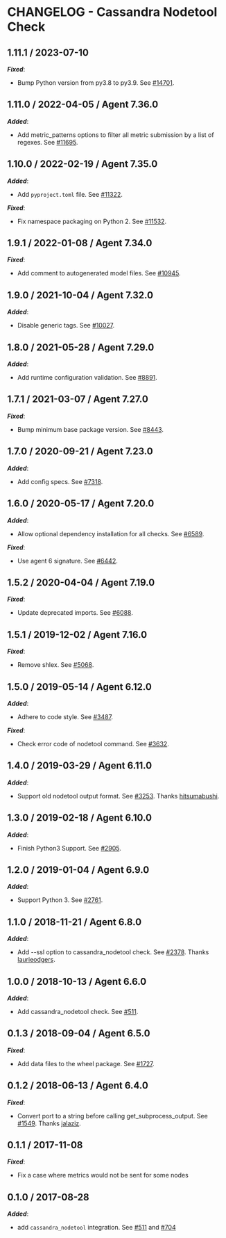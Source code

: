 # CHANGELOG - Cassandra Nodetool Check

## 1.11.1 / 2023-07-10

***Fixed***:

* Bump Python version from py3.8 to py3.9. See [#14701](https://github.com/DataDog/integrations-core/pull/14701).

## 1.11.0 / 2022-04-05 / Agent 7.36.0

***Added***:

* Add metric_patterns options to filter all metric submission by a list of regexes. See [#11695](https://github.com/DataDog/integrations-core/pull/11695).

## 1.10.0 / 2022-02-19 / Agent 7.35.0

***Added***:

* Add `pyproject.toml` file. See [#11322](https://github.com/DataDog/integrations-core/pull/11322).

***Fixed***:

* Fix namespace packaging on Python 2. See [#11532](https://github.com/DataDog/integrations-core/pull/11532).

## 1.9.1 / 2022-01-08 / Agent 7.34.0

***Fixed***:

* Add comment to autogenerated model files. See [#10945](https://github.com/DataDog/integrations-core/pull/10945).

## 1.9.0 / 2021-10-04 / Agent 7.32.0

***Added***:

* Disable generic tags. See [#10027](https://github.com/DataDog/integrations-core/pull/10027).

## 1.8.0 / 2021-05-28 / Agent 7.29.0

***Added***:

* Add runtime configuration validation. See [#8891](https://github.com/DataDog/integrations-core/pull/8891).

## 1.7.1 / 2021-03-07 / Agent 7.27.0

***Fixed***:

* Bump minimum base package version. See [#8443](https://github.com/DataDog/integrations-core/pull/8443).

## 1.7.0 / 2020-09-21 / Agent 7.23.0

***Added***:

* Add config specs. See [#7318](https://github.com/DataDog/integrations-core/pull/7318).

## 1.6.0 / 2020-05-17 / Agent 7.20.0

***Added***:

* Allow optional dependency installation for all checks. See [#6589](https://github.com/DataDog/integrations-core/pull/6589).

***Fixed***:

* Use agent 6 signature. See [#6442](https://github.com/DataDog/integrations-core/pull/6442).

## 1.5.2 / 2020-04-04 / Agent 7.19.0

***Fixed***:

* Update deprecated imports. See [#6088](https://github.com/DataDog/integrations-core/pull/6088).

## 1.5.1 / 2019-12-02 / Agent 7.16.0

***Fixed***:

* Remove shlex. See [#5068](https://github.com/DataDog/integrations-core/pull/5068).

## 1.5.0 / 2019-05-14 / Agent 6.12.0

***Added***:

* Adhere to code style. See [#3487](https://github.com/DataDog/integrations-core/pull/3487).

***Fixed***:

* Check error code of nodetool command. See [#3632](https://github.com/DataDog/integrations-core/pull/3632).

## 1.4.0 / 2019-03-29 / Agent 6.11.0

***Added***:

* Support old nodetool output format. See [#3253](https://github.com/DataDog/integrations-core/pull/3253). Thanks [hitsumabushi](https://github.com/hitsumabushi).

## 1.3.0 / 2019-02-18 / Agent 6.10.0

***Added***:

* Finish Python3 Support. See [#2905](https://github.com/DataDog/integrations-core/pull/2905).

## 1.2.0 / 2019-01-04 / Agent 6.9.0

***Added***:

* Support Python 3. See [#2761](https://github.com/DataDog/integrations-core/pull/2761).

## 1.1.0 / 2018-11-21 / Agent 6.8.0

***Added***:

* Add --ssl option to cassandra_nodetool check. See [#2378](https://github.com/DataDog/integrations-core/pull/2378). Thanks [laurieodgers](https://github.com/laurieodgers).

## 1.0.0 / 2018-10-13 / Agent 6.6.0

***Added***:

* Add cassandra_nodetool check. See [#511](https://github.com/DataDog/integrations-core/pull/511).

## 0.1.3 / 2018-09-04 / Agent 6.5.0

***Fixed***:

* Add data files to the wheel package. See [#1727](https://github.com/DataDog/integrations-core/pull/1727).

## 0.1.2 / 2018-06-13 / Agent 6.4.0

***Fixed***:

* Convert port to a string before calling get_subprocess_output. See [#1549](https://github.com/DataDog/integrations-core/pull/1549). Thanks [jalaziz](https://github.com/jalaziz).

## 0.1.1 / 2017-11-08

***Fixed***:

* Fix a case where metrics would not be sent for some nodes

## 0.1.0 / 2017-08-28

***Added***:

* add `cassandra_nodetool` integration. See [#511](https://github.com/DataDog/integrations-core/issues/511) and [#704](https://github.com/DataDog/integrations-core/issues/704)

